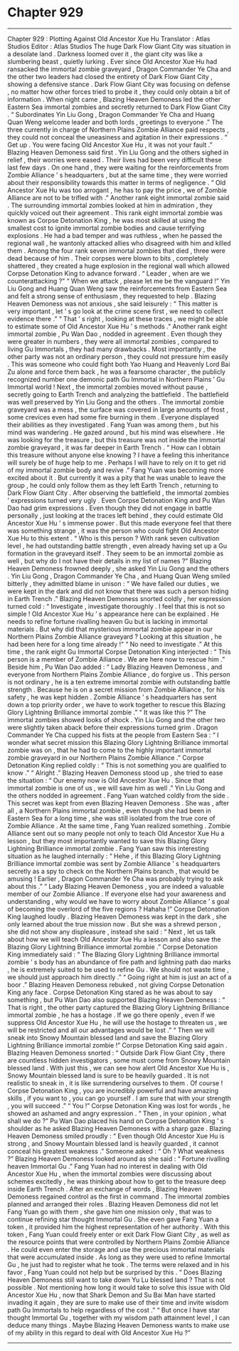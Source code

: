
# Chapter 929


---

Chapter 929 : Plotting Against Old Ancestor Xue Hu
Translator :
Atlas Studios
Editor :
Atlas Studios
The huge Dark Flow Giant City was situation in a desolate land .
Darkness loomed over it , the giant city was like a slumbering beast , quietly lurking .
Ever since Old Ancestor Xue Hu had ransacked the immortal zombie graveyard , Dragon Commander Ye Cha and the other two leaders had closed the entirety of Dark Flow Giant City , showing a defensive stance .
Dark Flow Giant City was focusing on defense , no matter how other forces tried to probe it , they could only obtain a bit of information .
When night came , Blazing Heaven Demoness led the other Eastern Sea immortal zombies and secretly returned to Dark Flow Giant City .
“ Subordinates Yin Liu Gong , Dragon Commander Ye Cha and Huang Quan Weng welcome leader and both lords , greetings to everyone .” The three currently in charge of Northern Plains Zombie Alliance paid respects , they could not conceal the uneasiness and agitation in their expressions .
“ Get up . You were facing Old Ancestor Xue Hu , it was not your fault .” Blazing Heaven Demoness said first .
Yin Liu Gong and the others sighed in relief , their worries were eased .
Their lives had been very difficult these last few days .
On one hand , they were waiting for the reinforcements from Zombie Alliance ’ s headquarters , but at the same time , they were worried about their responsibility towards this matter in terms of negligence .
“ Old Ancestor Xue Hu was too arrogant , he has to pay the price , we of Zombie Alliance are not to be trifled with .” Another rank eight immortal zombie said .
The surrounding immortal zombies looked at him in admiration , they quickly voiced out their agreement .
This rank eight immortal zombie was known as Corpse Detonation King , he was most skilled at using the smallest cost to ignite immortal zombie bodies and cause terrifying explosions .
He had a bad temper and was ruthless , when he passed the regional wall , he wantonly attacked allies who disagreed with him and killed them . Among the four rank seven immortal zombies that died , three were dead because of him . Their corpses were blown to bits , completely shattered , they created a huge explosion in the regional wall which allowed Corpse Detonation King to advance forward .
“ Leader , when are we counterattacking ?”
“ When we attack , please let me be the vanguard !”
Yin Liu Gong and Huang Quan Weng saw the reinforcements from Eastern Sea and felt a strong sense of enthusiasm , they requested to help .
Blazing Heaven Demoness was not anxious , she said leisurely : “ This matter is very important , let ’ s go look at the crime scene first , we need to collect evidence there .”
“ That ’ s right , looking at these traces , we might be able to estimate some of Old Ancestor Xue Hu ’ s methods .” Another rank eight immortal zombie , Pu Wan Dao , nodded in agreement .
Even though they were greater in numbers , they were all immortal zombies , compared to living Gu Immortals , they had many drawbacks .
Most importantly , the other party was not an ordinary person , they could not pressure him easily .
This was someone who could fight both Yao Huang and Heavenly Lord Bai Zu alone and force them back , he was a fearsome character , the publicly recognized number one demonic path Gu Immortal in Northern Plains ’ Gu Immortal world !
Next , the immortal zombies moved without pause , secretly going to Earth Trench and analyzing the battlefield .
The battlefield was well preserved by Yin Liu Gong and the others .
The immortal zombie graveyard was a mess , the surface was covered in large amounts of frost , some crevices even had some fire burning in them .
Everyone displayed their abilities as they investigated .
Fang Yuan was among them , but his mind was wandering .
He gazed around , but his mind was elsewhere . He was looking for the treasure , but this treasure was not inside the immortal zombie graveyard , it was far deeper in Earth Trench .
“ How can I obtain this treasure without anyone else knowing ? I have a feeling this inheritance will surely be of huge help to me . Perhaps I will have to rely on it to get rid of my immortal zombie body and revive .”
Fang Yuan was becoming more excited about it .
But currently it was a pity that he was unable to leave the group , he could only follow them as they left Earth Trench , returning to Dark Flow Giant City .
After observing the battlefield , the immortal zombies ’ expressions turned very ugly .
Even Corpse Detonation King and Pu Wan Dao had grim expressions .
Even though they did not engage in battle personally , just looking at the traces left behind , they could estimate Old Ancestor Xue Hu ’ s immense power .
But this made everyone feel that there was something strange , it was the person who could fight Old Ancestor Xue Hu to this extent .
“ Who is this person ? With rank seven cultivation level , he had outstanding battle strength , even already having set up a Gu formation in the graveyard itself . They seem to be an immortal zombie as well , but why do I not have their details in my list of names ?” Blazing Heaven Demoness frowned deeply , she asked Yin Liu Gong and the others .
Yin Liu Gong , Dragon Commander Ye Cha , and Huang Quan Weng smiled bitterly , they admitted blame in unison : “ We have failed our duties , we were kept in the dark and did not know that there was such a person hiding in Earth Trench .”
Blazing Heaven Demoness snorted coldly , her expression turned cold : “ Investigate , investigate thoroughly . I feel that this is not so simple ! Old Ancestor Xue Hu ’ s appearance here can be explained . He needs to refine fortune rivalling heaven Gu but is lacking in immortal materials . But why did that mysterious immortal zombie appear in our Northern Plains Zombie Alliance graveyard ? Looking at this situation , he had been here for a long time already !”
“ No need to investigate .” At this time , the rank eight Gu Immortal Corpse Detonation King interjected : “ This person is a member of Zombie Alliance . We are here now to rescue him .”
Beside him , Pu Wan Dao added : “ Lady Blazing Heaven Demoness , and everyone from Northern Plains Zombie Alliance , do forgive us . This person is not ordinary , he is a ten extreme immortal zombie with outstanding battle strength . Because he is on a secret mission from Zombie Alliance , for his safety , he was kept hidden . Zombie Alliance ’ s headquarters has sent down a top priority order , we have to work together to rescue this Blazing Glory Lightning Brilliance immortal zombie .”
“ It was like this ?” The immortal zombies showed looks of shock .
Yin Liu Gong and the other two were slightly taken aback before their expressions turned grim .
Dragon Commander Ye Cha cupped his fists at the people from Eastern Sea : “ I wonder what secret mission this Blazing Glory Lightning Brilliance immortal zombie was on , that he had to come to the highly important immortal zombie graveyard in our Northern Plains Zombie Alliance .”
Corpse Detonation King replied coldly : “ This is not something you are qualified to know .”
“ Alright .” Blazing Heaven Demoness stood up , she tried to ease the situation : “ Our enemy now is Old Ancestor Xue Hu . Since that immortal zombie is one of us , we will save him as well .”
Yin Liu Gong and the others nodded in agreement .
Fang Yuan watched coldly from the side .
This secret was kept from even Blazing Heaven Demoness . She was , after all , a Northern Plains immortal zombie , even though she had been in Eastern Sea for a long time , she was still isolated from the true core of Zombie Alliance .
At the same time , Fang Yuan realized something .
Zombie Alliance sent out so many people not only to teach Old Ancestor Xue Hu a lesson , but they most importantly wanted to save this Blazing Glory Lightning Brilliance immortal zombie .
Fang Yuan saw this interesting situation as he laughed internally : “ Hehe , if this Blazing Glory Lightning Brilliance immortal zombie was sent by Zombie Alliance ’ s headquarters secretly as a spy to check on the Northern Plains branch , that would be amusing ! Earlier , Dragon Commander Ye Cha was probably trying to ask about this .”
“ Lady Blazing Heaven Demoness , you are indeed a valuable member of our Zombie Alliance . If everyone else had your awareness and understanding , why would we have to worry about Zombie Alliance ’ s goal of becoming the overlord of the five regions ? Hahaha !” Corpse Detonation King laughed loudly .
Blazing Heaven Demoness was kept in the dark , she only learned about the true mission now .
But she was a shrewd person , she did not show any displeasure , instead she said : “ Next , let us talk about how we will teach Old Ancestor Xue Hu a lesson and also save the Blazing Glory Lightning Brilliance immortal zombie .”
Corpse Detonation King immediately said : “ The Blazing Glory Lightning Brilliance immortal zombie ’ s body has an abundance of fire path and lightning path dao marks , he is extremely suited to be used to refine Gu . We should not waste time , we should just approach him directly .”
“ Going right at him is just an act of a boor .” Blazing Heaven Demoness rebuked , not giving Corpse Detonation King any face .
Corpse Detonation King stared as he was about to say something , but Pu Wan Dao also supported Blazing Heaven Demoness : “ That is right , the other party captured the Blazing Glory Lightning Brilliance immortal zombie , he has a hostage . If we go there openly , even if we suppress Old Ancestor Xue Hu , he will use the hostage to threaten us , we will be restricted and all our advantages would be lost .”
“ Then we will sneak into Snowy Mountain blessed land and save the Blazing Glory Lightning Brilliance immortal zombie !” Corpse Detonation King said again .
Blazing Heaven Demoness snorted : “ Outside Dark Flow Giant City , there are countless hidden investigators , some must come from Snowy Mountain blessed land . With just this , we can see how alert Old Ancestor Xue Hu is , Snowy Mountain blessed land is sure to be heavily guarded . It is not realistic to sneak in , it is like surrendering ourselves to them . Of course ! Corpse Detonation King , you are incredibly powerful and have amazing skills , if you want to , you can go yourself . I am sure that with your strength , you will succeed .”
“ You !” Corpse Detonation King was lost for words , he showed an ashamed and angry expression .
“ Then , in your opinion , what shall we do ?” Pu Wan Dao placed his hand on Corpse Detonation King ’ s shoulder as he asked Blazing Heaven Demoness with a sharp gaze .
Blazing Heaven Demoness smiled proudly : “ Even though Old Ancestor Xue Hu is strong , and Snowy Mountain blessed land is heavily guarded , it cannot conceal his greatest weakness .”
Someone asked : “ Oh ? What weakness ?”
Blazing Heaven Demoness looked around as she said : “ Fortune rivalling heaven Immortal Gu .”
Fang Yuan had no interest in dealing with Old Ancestor Xue Hu , when the immortal zombies were discussing about schemes excitedly , he was thinking about how to get to the treasure deep inside Earth Trench .
After an exchange of words , Blazing Heaven Demoness regained control as the first in command .
The immortal zombies planned and arranged their roles . Blazing Heaven Demoness did not let Fang Yuan go with them , she gave him one mission only , that was to continue refining star thought Immortal Gu .
She even gave Fang Yuan a token , it provided him the highest representation of her authority .
With this token , Fang Yuan could freely enter or exit Dark Flow Giant City , as well as the resource points that were controlled by Northern Plains Zombie Alliance . He could even enter the storage and use the precious immortal materials that were accumulated inside .
As long as they were used to refine Immortal Gu , he just had to register what he took .
The terms were relaxed and in his favor , Fang Yuan could not help but be surprised by this .
“ Does Blazing Heaven Demoness still want to take down Yu Lu blessed land ? That is not possible . Not mentioning how long it would take to solve this issue with Old Ancestor Xue Hu , now that Shark Demon and Su Bai Man have started invading it again , they are sure to make use of their time and invite wisdom path Gu Immortals to help regardless of the cost .”
“ But once I have star thought Immortal Gu , together with my wisdom path attainment level , I can deduce many things . Maybe Blazing Heaven Demoness wants to make use of my ability in this regard to deal with Old Ancestor Xue Hu ?”

---

